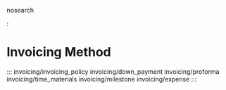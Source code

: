 nosearch

:   

# Invoicing Method

::: 
invoicing/invoicing_policy invoicing/down_payment invoicing/proforma
invoicing/time_materials invoicing/milestone invoicing/expense
:::
